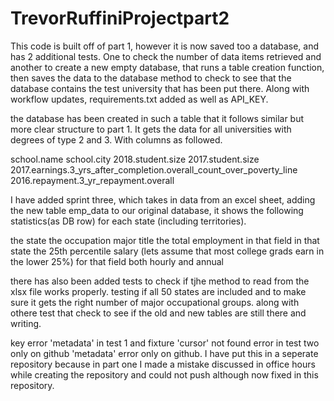 # TrevorRuffiniProjectpart2

This code is built off of part 1, however it is now saved too a database, and has 2 additional tests. One to check the number of data items retrieved and another to create a new 
empty database, that runs a table creation function, then saves the data to the database method to check to see that the database contains the test university that has been put 
there. Along with workflow updates, requirements.txt added as well as API_KEY.

the database has been created in such a table that it follows similar but more clear structure to part 1.
It gets the data for all universities with degrees of type 2 and 3.
With columns as followed.

school.name
school.city
2018.student.size
2017.student.size
2017.earnings.3_yrs_after_completion.overall_count_over_poverty_line
2016.repayment.3_yr_repayment.overall

I have added sprint three, which takes in data from an excel sheet, adding the new table emp_data to our original database, it shows the following statistics(as DB row)
for each state (including territories).

the state
the occupation major title
the total employment in that field in that state
the 25th percentile salary (lets assume that most college grads earn in the lower 25%) for that field both hourly and annual

there has also been added tests to check if tjhe method to read from the xlsx file works properly.
testing if all 50 states are included and to make sure it gets the right number of major occupational groups.
along with othere test that check to see if the old and new tables are still there and writing.

key error 'metadata' in test 1 and fixture 'cursor' not found error in test two only on github 'metadata' error only on github.
I have put this in a seperate repository because in part one I made a mistake discussed in office hours while creating the repository and could not push although now fixed 
in this repository.


